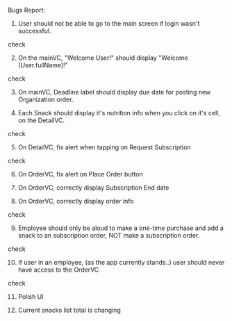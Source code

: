 Bugs Report:

1. User should not be able to go to the main screen if login wasn't successful.

check

2. On the mainVC, "Welcome User!" should display "Welcome \(User.fullName)!"

check

3. On mainVC, Deadline label should display due date for posting new Organization order.

4. Each Snack should display it's nutrition info when you click on it's cell, on the DetailVC.

check

5. On DetailVC, fix alert when tapping on Request Subscription

check

6. On OrderVC, fix alert on Place Order button

7. On OrderVC, correctly display Subscription End date

8. On OrderVC, correctly display order info

check

9. Employee should only be aloud to make a one-time purchase and add a snack to an subscription order, NOT make a subscription order.

check

10. If user in an employee, (as the app currently stands..) user should never have access to the OrderVC

check

11. Polish UI

12. Current snacks list total is changing
 